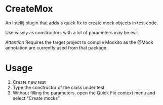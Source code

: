 # CreateMox

An Intellij plugin that adds a quick fix to create mock objects in test code. 

Use wisely as constructors with a lot of parameters may be evil.

*Attention*
Requires the target project to compile Mockito as the @Mock annotation are currently used from that package.

# Usage

1. Create new test
2. Type the constructor of the class under test
3. Without filling the parameters, open the Quick Fix context menu and select "Create mocks"
